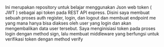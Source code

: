 Ini merupakan repository untuk belajar menggunakan Json web token ( JWT ) sebagai api token pada REST API express. Disini saya membuat sebuah proses auth register, login, dan logout dan membuat endpoint me yang mana hanya bisa diakses oleh user yang login dan akan mengembalikan data user tersebut. Saya menginisiasi token pada proses login dengan method sign, lalu membuat middleware yang berfungsi untuk verifikasi token dengan method verify  
